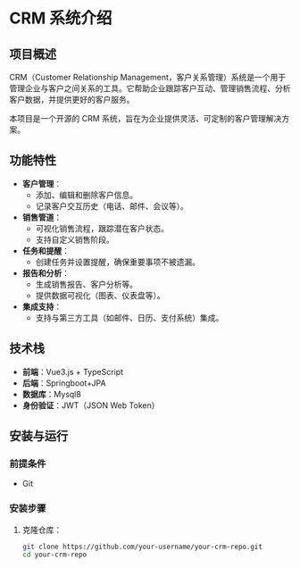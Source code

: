 # CRM 系统介绍

## 项目概述
CRM（Customer Relationship Management，客户关系管理）系统是一个用于管理企业与客户之间关系的工具。它帮助企业跟踪客户互动、管理销售流程、分析客户数据，并提供更好的客户服务。

本项目是一个开源的 CRM 系统，旨在为企业提供灵活、可定制的客户管理解决方案。

## 功能特性
- **客户管理**：
  - 添加、编辑和删除客户信息。
  - 记录客户交互历史（电话、邮件、会议等）。
- **销售管道**：
  - 可视化销售流程，跟踪潜在客户状态。
  - 支持自定义销售阶段。
- **任务和提醒**：
  - 创建任务并设置提醒，确保重要事项不被遗漏。
- **报告和分析**：
  - 生成销售报告、客户分析等。
  - 提供数据可视化（图表、仪表盘等）。
- **集成支持**：
  - 支持与第三方工具（如邮件、日历、支付系统）集成。

## 技术栈
- **前端**：Vue3.js + TypeScript
- **后端**：Springboot+JPA
- **数据库**：Mysql8
- **身份验证**：JWT（JSON Web Token）

## 安装与运行
### 前提条件
- Git

### 安装步骤
1. 克隆仓库：
   ```bash
   git clone https://github.com/your-username/your-crm-repo.git
   cd your-crm-repo
